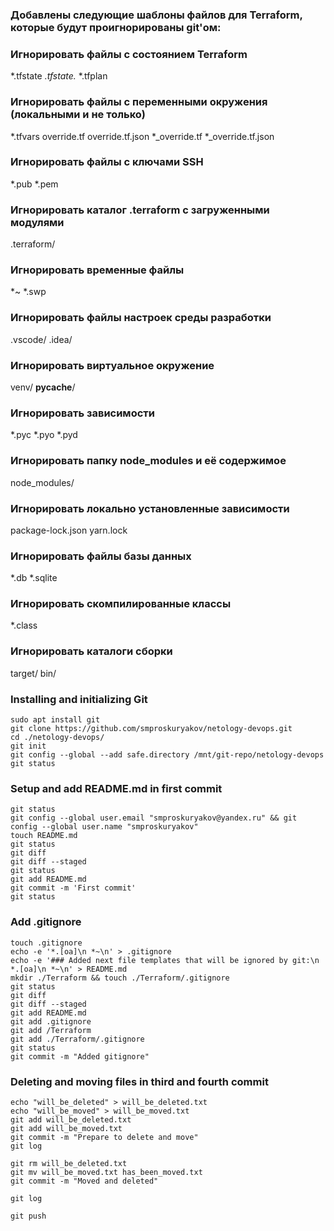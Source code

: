 ### Добавлены следующие шаблоны файлов для Terraform, которые будут проигнорированы git'ом:

### Игнорировать файлы с состоянием Terraform
*.tfstate
*.tfstate.*
*.tfplan

### Игнорировать файлы с переменными окружения (локальными и не только)
*.tfvars
override.tf
override.tf.json
*_override.tf
*_override.tf.json

### Игнорировать файлы с ключами SSH
*.pub
*.pem

### Игнорировать каталог .terraform с загруженными модулями
.terraform/

### Игнорировать временные файлы
*~
*.swp

### Игнорировать файлы настроек среды разработки
.vscode/
.idea/

### Игнорировать виртуальное окружение
venv/
__pycache__/

### Игнорировать зависимости
*.pyc
*.pyo
*.pyd

### Игнорировать папку node_modules и её содержимое
node_modules/

### Игнорировать локально установленные зависимости
package-lock.json
yarn.lock

### Игнорировать файлы базы данных
*.db
*.sqlite

### Игнорировать скомпилированные классы
*.class

### Игнорировать каталоги сборки
target/
bin/







### Installing and initializing Git

~~~
sudo apt install git
git clone https://github.com/smproskuryakov/netology-devops.git
cd ./netology-devops/
git init
git config --global --add safe.directory /mnt/git-repo/netology-devops
git status
~~~

### Setup and add README.md in first commit
~~~
git status
git config --global user.email "smproskuryakov@yandex.ru" && git config --global user.name "smproskuryakov"
touch README.md
git status
git diff
git diff --staged
git status
git add README.md
git commit -m 'First commit'
git status
~~~

### Add .gitignore
~~~
touch .gitignore
echo -e '*.[oa]\n *~\n' > .gitignore
echo -e '### Added next file templates that will be ignored by git:\n *.[oa]\n *~\n' > README.md
mkdir ./Terraform && touch ./Terraform/.gitignore
git status
git diff
git diff --staged
git add README.md
git add .gitignore
git add /Terraform
git add ./Terraform/.gitignore
git status
git commit -m "Added gitignore"
~~~

### Deleting and moving files in third and fourth commit
~~~
echo "will_be_deleted" > will_be_deleted.txt
echo "will_be_moved" > will_be_moved.txt 
git add will_be_deleted.txt 
git add will_be_moved.txt 
git commit -m "Prepare to delete and move"
git log

git rm will_be_deleted.txt
git mv will_be_moved.txt has_been_moved.txt
git commit -m "Moved and deleted"

git log

git push
~~~
